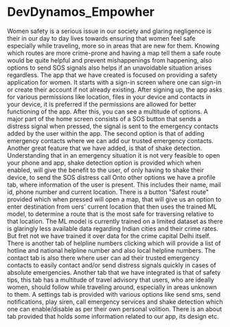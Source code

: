 # DevDynamos_Empowher
Women safety is a serious issue in our society and glaring negligence is their in our day to day lives towards ensuring that women feel safe especially while traveling, more so in areas that are new for them.
Knowing which routes are more crime-prone and having a map tell them a safe route would be quite helpful and prevent mishappenings from happening, also options to send SOS signals also helps if an unavoidable situation arises regardless. 
The app that we have created is focused on providing a safety application for women. It starts with a sign-in screen where one can sign-in or create their account if not already existing.
After signing up, the app asks for various permissions like location, files in your device and contacts in your device, it is preferred if the permissions are allowed for better functioning of the app. 
After this, you can see a multitude of options. A major part of the home screen consists of a SOS button that sends a distress signal when pressed, the signal is sent to the emergency contacts added by the user within the app. The second option is that of adding emergency contacts where we can add our trusted emergency contacts.  
Another great feature that we have added, is that of shake detection. Understanding that in an emergency situation it is not very feasible to open your phone and app, shake detection option is provided which when enabled, will give the benefit to the user, of only having to shake their device, to send the SOS distress call
Onto other options we have a profile tab, where information of the user is present. This includes their name, mail id, phone number and current location.
There is a button "Safest route" provided which when pressed will open a map, that will give us an option to enter destination from uers' current location that then uses the trained ML model, to determine a route that is the most safe for traversing relative to that location. The ML model is currently trained on a limited dataset as there is glaringly less available data regarding Indian cities and their crime rates. But fret not we have trained it over data for the crime capital Delhi itself.
There is another tab of helpline numbers clicking which will provide a list of hotline and national helpline number and also local helpline numbers.
The contact tab is also there where user can ad their trusted emergency contacts to easily contact and/or send distress signals quickly in cases of absolute emergencies.
Another tab that we have integrated is that of safety tips, this tab has a multitude of travel advisory that users, who are ideally women, should follow while traveling around, especially in areas unknown to them.
A settings tab is provided with various options like send sms, send notifications, play siren, call emergency services and shake detection which one can enable/disable as per their own personal volition.
There is an about tab provided that holds some information related to our app, its design etc.
